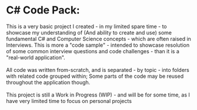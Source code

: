 # C# Code Pack: 
This is a very basic project I created - in my limited spare time - to showcase my understanding of (And ability to create and use) some fundamental C# and Computer Science concepts - which are often raised in Interviews. 
This is more a "code sample" - intended to showcase resolution of some common interview questions and code challenges - than it is a "real-world application".
<br>
</br>
All code was written from-scratch, and is separated - by topic - into folders with related code grouped within; Some parts of the code may be reused throughout the application though.
<br>
</br>
This project is still a Work in Progress (WIP) - and will be for some time, as I have very limited time to focus on personal projects
